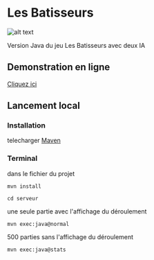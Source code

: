 # Les Batisseurs

![alt text](https://jeuxdis.files.wordpress.com/2016/06/lb41.png)

Version Java  du jeu Les Batisseurs avec deux IA

## Demonstration en ligne 
[Cliquez ici](https://Les-Batisseurs.github.io)

## Lancement local

### Installation
telecharger [Maven](https://maven.apache.org/download.cgi) 

### Terminal
dans le fichier du projet
```
mvn install
```

```
cd serveur
```
une seule partie avec l'affichage du déroulement
```
mvn exec:java@normal
```
500 parties sans l'affichage du déroulement
```
mvn exec:java@stats
```
